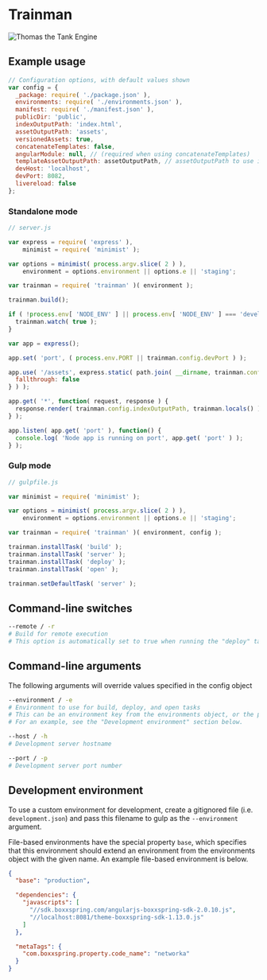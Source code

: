 # Trainman

![Thomas the Tank Engine](http://stream1.gifsoup.com/view4/1096204/train-man-o.gif)

## Example usage

```js
// Configuration options, with default values shown
var config = {
  _package: require( './package.json' ),
  environments: require( './environments.json' ),
  manifest: require( './manifest.json' ),
  publicDir: 'public',
  indexOutputPath: 'index.html',
  assetOutputPath: 'assets',
  versionedAssets: true,
  concatenateTemplates: false,
  angularModule: null, // (required when using concatenateTemplates)
  templateAssetOutputPath: assetOutputPath, // assetOutputPath to use in concatenated templates
  devHost: 'localhost',
  devPort: 8082,
  livereload: false
};
```

### Standalone mode

```js
// server.js

var express = require( 'express' ),
    minimist = require( 'minimist' );

var options = minimist( process.argv.slice( 2 ) ),
    environment = options.environment || options.e || 'staging';

var trainman = require( 'trainman' )( environment );

trainman.build();

if ( !process.env[ 'NODE_ENV' ] || process.env[ 'NODE_ENV' ] === 'development' ) {
  trainman.watch( true );
}

var app = express();

app.set( 'port', ( process.env.PORT || trainman.config.devPort ) );

app.use( '/assets', express.static( path.join( __dirname, trainman.config.publicDir, trainman.config.assetOutputPath ), {
  fallthrough: false
} ) );

app.get( '*', function( request, response ) {
  response.render( trainman.config.indexOutputPath, trainman.locals() );
} );

app.listen( app.get( 'port' ), function() {
  console.log( 'Node app is running on port', app.get( 'port' ) );
} );

```

### Gulp mode

```js
// gulpfile.js

var minimist = require( 'minimist' );

var options = minimist( process.argv.slice( 2 ) ),
    environment = options.environment || options.e || 'staging';

var trainman = require( 'trainman' )( environment, config );

trainman.installTask( 'build' );
trainman.installTask( 'server' );
trainman.installTask( 'deploy' );
trainman.installTask( 'open' );

trainman.setDefaultTask( 'server' );
```

## Command-line switches

```sh
--remote / -r
# Build for remote execution
# This option is automatically set to true when running the "deploy" task or when NODE_ENV is set to something other than "development"
```

## Command-line arguments

The following arguments will override values specified in the config object

```sh
--environment / -e
# Environment to use for build, deploy, and open tasks
# This can be an environment key from the environments object, or the path to a file that contains a complete environment object.
# For an example, see the "Development environment" section below.
```

```sh
--host / -h
# Development server hostname
```

```sh
--port / -p
# Development server port number
```

## Development environment

To use a custom environment for development, create a gitignored file (i.e. `development.json`) and pass this filename to gulp as the `--environment` argument.

File-based environments have the special property `base`, which specifies that this environment should extend an environment from the environments object with the given name. An example file-based environment is below.

```json
{
  "base": "production",

  "dependencies": {
    "javascripts": [
      "//sdk.boxxspring.com/angularjs-boxxspring-sdk-2.0.10.js",
      "//localhost:8081/theme-boxxspring-sdk-1.13.0.js"
    ]
  },

  "metaTags": {
    "com.boxxspring.property.code_name": "networka"
  }
}
```
